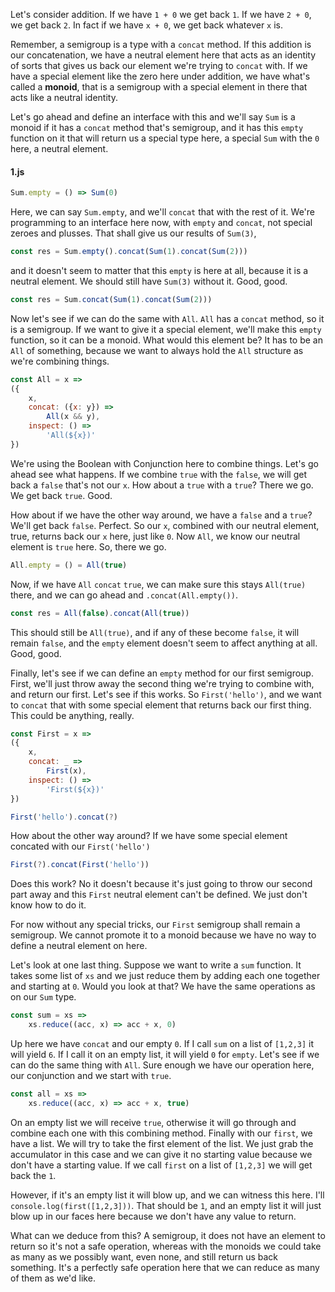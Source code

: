 Let's consider addition. If we have `1 + 0` we get back `1`. If we have `2 + 0`, we get back `2`. In fact if we have `x + 0`, we get back whatever `x` is.

Remember, a semigroup is a type with a `concat` method. If this addition is our concatenation, we have a neutral element here that acts as an identity of sorts that gives us back our element we're trying to `concat` with. If we have a special element like the zero here under addition, we have what's called a **monoid**, that is a semigroup with a special element in there that acts like a neutral identity.

Let's go ahead and define an interface with this and we'll say `Sum` is a monoid if it has a `concat` method that's semigroup, and it has this `empty` function on it that will return us a special type here, a special `Sum` with the `0` here, a neutral element.

#### 1.js
```javascript
Sum.empty = () => Sum(0)
```

Here, we can say `Sum.empty`, and we'll `concat` that with the rest of it. We're programming to an interface here now, with `empty` and `concat`, not special zeroes and plusses. That shall give us our results of `Sum(3)`,

```javascript
const res = Sum.empty().concat(Sum(1).concat(Sum(2)))
```

and it doesn't seem to matter that this `empty` is here at all, because it is a neutral element. We should still have `Sum(3)` without it. Good, good.

```javascript
const res = Sum.concat(Sum(1).concat(Sum(2)))
```

Now let's see if we can do the same with `All`. `All` has a `concat` method, so it is a semigroup. If we want to give it a special element, we'll make this `empty` function, so it can be a monoid. What would this element be? It has to be an `All` of something, because we want to always hold the `All` structure as we're combining things.

```javascript
const All = x => 
({
    x, 
    concat: ({x: y}) =>
        All(x && y),
    inspect: () =>
        'All(${x})'
})
```

We're using the Boolean with Conjunction here to combine things. Let's go ahead see what happens. If we combine `true` with the `false`, we will get back a `false` that's not our `x`. How about a `true` with a `true`? There we go. We get back `true`. Good.

How about if we have the other way around, we have a `false` and a `true`? We'll get back `false`. Perfect. So our `x`, combined with our neutral element, true, returns back our `x` here, just like `0`. Now `All`, we know our neutral element is `true` here. So, there we go.

```javascript
All.empty = () = All(true)
```

Now, if we have `All` `concat` `true`, we can make sure this stays `All(true)` there, and we can go ahead and `.concat(All.empty())`.

```javascript
const res = All(false).concat(All(true))
```

This should still be `All(true)`, and if any of these become `false`, it will remain `false`, and the `empty` element doesn't seem to affect anything at all. Good, good.

Finally, let's see if we can define an `empty` method for our first semigroup. First, we'll just throw away the second thing we're trying to combine with, and return our first. Let's see if this works. So `First('hello')`, and we want to `concat` that with some special element that returns back our first thing. This could be anything, really.

```javascript
const First = x =>
({
    x, 
    concat: _ =>
        First(x),
    inspect: () =>
        'First(${x})'
})

First('hello').concat(?)
```

How about the other way around? If we have some special element concated with our `First('hello')` 

```javascript
First(?).concat(First('hello'))
```

Does this work? No it doesn't because it's just going to throw our second part away and this `First` neutral element can't be defined. We just don't know how to do it.

For now without any special tricks, our `First` semigroup shall remain a semigroup. We cannot promote it to a monoid because we have no way to define a neutral element on here.

Let's look at one last thing. Suppose we want to write a `sum` function. It takes some list of `xs` and we just reduce them by adding each one together and starting at `0`. Would you look at that? We have the same operations as on our `Sum` type.

```javascript 
const sum = xs =>
    xs.reduce((acc, x) => acc + x, 0)
```

Up here we have `concat` and our empty `0`. If I call `sum` on a list of `[1,2,3]` it will yield `6`. If I call it on an empty list, it will yield `0` for `empty`. Let's see if we can do the same thing with `All`. Sure enough we have our operation here, our conjunction and we start with `true`.

```javascript 
const all = xs =>
    xs.reduce((acc, x) => acc + x, true)
```

On an empty list we will receive `true`, otherwise it will go through and combine each one with this combining method. Finally with our `first`, we have a list. We will try to take the first element of the list. We just grab the accumulator in this case and we can give it no starting value because we don't have a starting value. If we call `first` on a list of `[1,2,3]` we will get back the `1`.

However, if it's an empty list it will blow up, and we can witness this here. I'll `console.log(first([1,2,3]))`. That should be `1`, and an empty list it will just blow up in our faces here because we don't have any value to return.

What can we deduce from this? A semigroup, it does not have an element to return so it's not a safe operation, whereas with the monoids we could take as many as we possibly want, even none, and still return us back something. It's a perfectly safe operation here that we can reduce as many of them as we'd like.